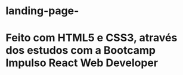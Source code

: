 # landing-page-
# Feito com HTML5 e CSS3, através dos estudos com a Bootcamp Impulso React Web Developer
